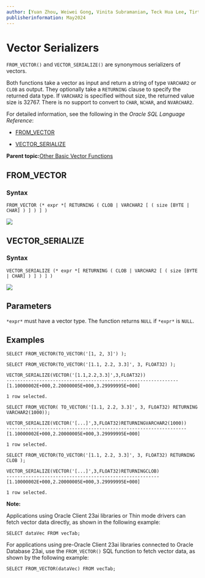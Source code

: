 ```yaml
---
author: [Yuan Zhou, Weiwei Gong, Vinita Subramanian, Teck Hua Lee, Tirthankar Lahiri, Shasank Chavan, Sebastian DeLaHoz, Roger Ford, Rohan Aggarwal, Mark Hornick, Malavika S P, Harichandan Roy, George Krupka, Doug Hood, Dinesh Das, David Jiang, Boriana Milenova, Bonnie Xia, Aurosish Mishra, Angela Amor, Agnivo Saha, Aleksandra Czarlinska, Ramya P, Usha Krishnamurthy, Tulika Das, Suresh Rajan, Sarika Surampudi, Sarah Hirschfeld, Prakash Jashnani, Jody Glover, Jessica True, Mamata Basapur, Maitreyee Chaliha, Gunjan Jain, Frederick Kush, Douglas Williams, Binika Kumar, Jean-Francois Verrier]
publisherinformation: May2024
---
```


# Vector Serializers

`FROM_VECTOR()` and `VECTOR_SERIALIZE()` are synonymous serializers of vectors.

Both functions take a vector as input and return a string of type `VARCHAR2` or `CLOB` as output. They optionally take a `RETURNING` clause to specify the returned data type. If `VARCHAR2` is specified without size, the returned value size is 32767. There is no support to convert to `CHAR`, `NCHAR`, and `NVARCHAR2`.

For detailed information, see the following in the *Oracle SQL Language Reference*:

-   [FROM\_VECTOR](olink:SQLRF-GUID-AA60B3CB-FCB7-4944-9E06-976C272855B1)

-   [VECTOR\_SERIALIZE](olink:SQLRF-GUID-9E3FFB34-F924-4C02-B35D-30B9FA1DA1A3)


**Parent topic:**[Other Basic Vector Functions](GUID-DC9AFA58-8D18-4419-9BF7-18A788B66EE4.md)

## FROM\_VECTOR

### Syntax

```
FROM_VECTOR (* expr *[ RETURNING ( CLOB | VARCHAR2 [ ( size [BYTE | CHAR] ) ] ) ] )
```

![](GUID-B3B0B5D2-A102-484B-98C5-D28F91E39107-default.gif)

## VECTOR\_SERIALIZE

### Syntax

```
VECTOR_SERIALIZE (* expr *[ RETURNING ( CLOB | VARCHAR2 [ ( size [BYTE | CHAR] ) ] ) ] )
```

![](GUID-73F1E87C-14F1-4FFB-9857-F3598ED292D5-default.gif)

## Parameters

`*expr*` must have a vector type. The function returns `NULL` if `*expr*` is `NULL`.

## Examples

```
SELECT FROM_VECTOR(TO_VECTOR('[1, 2, 3]') );

SELECT FROM_VECTOR(TO_VECTOR('[1.1, 2.2, 3.3]', 3, FLOAT32) );

VECTOR_SERIALIZE(VECTOR('[1.1,2.2,3.3]',3,FLOAT32))
---------------------------------------------------------------
[1.10000002E+000,2.20000005E+000,3.29999995E+000]

1 row selected.

SELECT FROM_VECTOR( TO_VECTOR('[1.1, 2.2, 3.3]', 3, FLOAT32) RETURNING VARCHAR2(1000));

VECTOR_SERIALIZE(VECTOR('[...]',3,FLOAT32)RETURNINGVARCHAR2(1000))
------------------------------------------------------------------
[1.10000002E+000,2.20000005E+000,3.29999995E+000]

1 row selected.

SELECT FROM_VECTOR(TO_VECTOR('[1.1, 2.2, 3.3]', 3, FLOAT32) RETURNING CLOB );

VECTOR_SERIALIZE(VECTOR('[...]',3,FLOAT32)RETURNINGCLOB)
--------------------------------------------------------
[1.10000002E+000,2.20000005E+000,3.29999995E+000]

1 row selected.
```

**Note:**

Applications using Oracle Client 23ai libraries or Thin mode drivers can fetch vector data directly, as shown in the following example:

```
SELECT dataVec FROM vecTab;
```

For applications using pre-Oracle Client 23ai libraries connected to Oracle Database 23ai, use the `FROM_VECTOR()` SQL function to fetch vector data, as shown by the following example:

```
SELECT FROM_VECTOR(dataVec) FROM vecTab;
```


